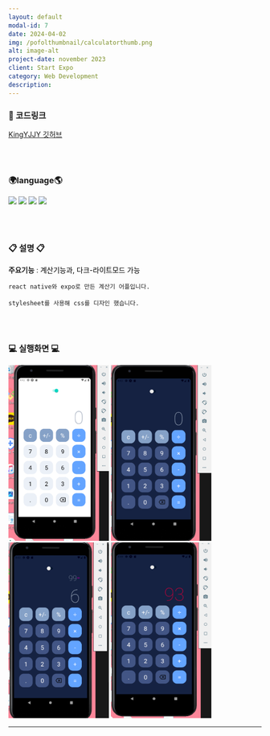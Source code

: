 ```yaml
---
layout: default
modal-id: 7
date: 2024-04-02
img: /pofolthumbnail/calculatorthumb.png
alt: image-alt
project-date: november 2023
client: Start Expo
category: Web Development
description: 
---
```

### 📌 코드링크 
  [KingYJJY 깃허브](https://github.com/kingyjjy/calcultor-app "https://github.com/kingyjjy/calcultor-app")  

<br><br/>

### 🌍language🌎
  
  <img src="https://img.shields.io/badge/reactnative-61DAFB?style=for-the-badge&logo=reactnative&logoColor=white"> 
  <img src="https://img.shields.io/badge/css-1572B6?style=for-the-badge&logo=css3&logoColor=white"> 
  <img src="https://img.shields.io/badge/styled components-DB7093?style=for-the-badge&logo=styledcomponents&logoColor=black"> 
  <img src="https://img.shields.io/badge/expo-000020?style=for-the-badge&logo=expo&logoColor=white">
  
   <br><br/>

### 📋 설명 📋
 **주요기능** : <span style="color:black">계산기능과, 다크-라이트모드 가능</span>

    react native와 expo로 만든 계산기 어플입니다.

    stylesheet를 사용해 css를 디자인 했습니다.

   <br><br/>

### 💻 실행화면 💻
<img src="../img/project/calculator/처음.png" width="200" height="350">  
<img src="../img/project/calculator/darkmode.png" width="200" height="350">  
<img src="../img/project/calculator/계산.png" width="200" height="350">  
<img src="../img/project/calculator/result.png" width="200" height="350">  




---